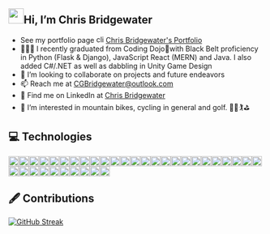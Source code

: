 ## <img src="https://raw.githubusercontent.com/aemmadi/aemmadi/master/wave.gif" width="30">Hi, I’m Chris Bridgewater

- See my portfolio page  <img height=15px src="https://media4.giphy.com/media/v1.Y2lkPTc5MGI3NjExZ3ZqdWNnemVwZWVoazgxbmttNDZ5dGp2ZnpibTNmdTg3cWlsbjB3ZCZlcD12MV9naWZzX3NlYXJjaCZjdD1n/vkCZgsnix2JcjL3ZF6/200.gif" alt="click"/> <a href="www.chrisbridgewater.com">Chris Bridgewater's Portfolio</a>  
- 👨🏻‍💻 I recently graduated from Coding Dojo🥷with Black Belt proficiency in Python (Flask & Django), JavaScript React (MERN) and Java. I also added C#/.NET as well as dabbling in Unity Game Design
- 👀 I’m looking to collaborate on projects and future endeavors
- 📫 Reach me at CGBridgewater@outlook.com
- 🔎 Find me on LinkedIn at <a href="https://www.linkedin.com/in/chris-bridgewater/">Chris Bridgewater</a>
- 💞️ I’m interested in mountain bikes, cycling in general and golf. 🚵🚵🏌️⛳

## 💻 Technologies

<img height="20" alt="HTML" src="https://img.shields.io/badge/HTML5-E34F26?style=for-the-badge&logo=html5&logoColor=white"><img height="20" alt="CSS" src="https://img.shields.io/badge/-CSS3-1572B6?style=flat-square&logo=css3"><img height="20" alt="JS" src="https://img.shields.io/badge/JavaScript-323330?style=for-the-badge&logo=javascript&logoColor=F7DF1E"><img height="20" alt="Python" src="https://img.shields.io/badge/Python-FFD43B?style=for-the-badge&logo=python&logoColor=blue"><img height="20" alt="Java" src="https://img.shields.io/badge/java-%23E34A86.svg?style=for-the-badge&logo=openjdk&logoColor=white"><img height="20" alt="C#" src="https://img.shields.io/badge/c%23-%23239120.svg?style=for-the-badge&logo=c-sharp&logoColor=white"><img height="20" alt="DOTNET" src="https://img.shields.io/badge/.NET-5C2D91?style=for-the-badge&logo=.net&logoColor=white"><img height="20" alt="React" src="https://img.shields.io/badge/React-20232A?style=for-the-badge&logo=react&logoColor=61DAFB"><img height="20" alt="MySQL" src="https://img.shields.io/badge/MySQL-005C84?style=for-the-badge&logo=mysql&logoColor=white"><img height="20" alt="GoogleCloud" src="https://img.shields.io/badge/Google_Cloud-4285F4?style=for-the-badge&logo=google-cloud&logoColor=white"><img height="20" alt="AWS" src="https://img.shields.io/badge/Amazon_AWS-FF9900?style=for-the-badge&logo=amazonaws&logoColor=white"><img height="20" alt="Flask" src="https://img.shields.io/badge/Flask-000000?style=for-the-badge&logo=flask&logoColor=white"><img height="20" alt="jinja" src="https://img.shields.io/badge/jinja-white.svg?style=for-the-badge&logo=jinja&logoColor=black"><img height="20" alt="JSON" src="https://img.shields.io/badge/json-5E5C5C?style=for-the-badge&logo=json&logoColor=white"><img height="20" alt="NPM" src="https://img.shields.io/badge/npm-CB3837?style=for-the-badge&logo=npm&logoColor=white"><img height="20" alt="vite" src="https://img.shields.io/badge/vite-%23646CFF.svg?style=for-the-badge&logo=vite&logoColor=white"><img height="20" alt="SoctetIO" src="https://img.shields.io/badge/Socket.io-010101?&style=for-the-badge&logo=Socket.io&logoColor=white"><img height="20" alt="JWT" src="https://img.shields.io/badge/JWT-000000?style=for-the-badge&logo=JSON%20web%20tokens&logoColor=white"><img height="20" alt="NodeJS" src="https://img.shields.io/badge/Node.js-339933?style=for-the-badge&logo=nodedotjs&logoColor=white"><img height="20" alt="MongoDB" src="https://img.shields.io/badge/MongoDB-4EA94B?style=for-the-badge&logo=mongodb&logoColor=white"><img height="20" alt="tomcat" src="https://img.shields.io/badge/apache%20tomcat-%23F8DC75.svg?style=for-the-badge&logo=apache-tomcat&logoColor=black"><img height="20" alt="ApacheMaven" src="https://img.shields.io/badge/apache_maven-C71A36?style=for-the-badge&logo=apachemaven&logoColor=white"><img height="20" alt="Spring" src="https://img.shields.io/badge/Spring-6DB33F?style=for-the-badge&logo=spring&logoColor=white"><img height="20" alt="SpringBoot" src="https://img.shields.io/badge/Spring_Boot-F2F4F9?style=for-the-badge&logo=spring-boot"><img height="20" alt="Eclipse" src="https://img.shields.io/badge/Eclipse-2C2255?style=for-the-badge&logo=eclipse&logoColor=white"><img height="20" alt="Boostrap" src="https://img.shields.io/badge/Bootstrap-563D7C?style=for-the-badge&logo=bootstrap&logoColor=white"><img height="20" alt="PayPal" src="https://img.shields.io/badge/PayPal-00457C?style=for-the-badge&logo=paypal&logoColor=white"><img height="20" alt="VSCode" src="https://img.shields.io/badge/VSCode-0078D4?style=for-the-badge&logo=visual%20studio%20code&logoColor=white"><img height="20" alt="GitHub" src="https://img.shields.io/badge/GitHub-100000?style=for-the-badge&logo=github&logoColor=white"><img height="20" alt="Git" src="https://img.shields.io/badge/GIT-E44C30?style=for-the-badge&logo=git&logoColor=white"><img height="20" alt="NGINX" src="https://img.shields.io/badge/Nginx-009639?style=for-the-badge&logo=nginx&logoColor=white"><img height="20" alt="Postman" src="https://img.shields.io/badge/Postman-FF6C37?style=for-the-badge&logo=Postman&logoColor=white"><img height="20" alt="Scratch" src="https://img.shields.io/badge/Scratch-4D97FF?style=for-the-badge&logo=Scratch&logoColor=white"><img height="20" alt="P5js" src="https://img.shields.io/badge/p5%20js-ED225D?style=for-the-badge&logo=p5dotjs&logoColor=white"><img height="20" alt="codepen" src="https://img.shields.io/badge/CodePen-white?style=for-the-badge&logo=codepen&logoColor=black">


## 🖋 Contributions

[![GitHub Streak](https://streak-stats.demolab.com?user=cgbridgewater&border_radius=20&border=EB9D46&fire=FF0000&currStreakNum=CCCDCE&sideNums=CCCDCE&currStreakLabel=1CD500&sideLabels=FFC839&dates=000000&stroke=FFC839&ring=FF9224&background=90%2CEB0C0CCF%2CEBE848DE)](https://git.io/streak-stats)

<!---
cgbridgewater/cgbridgewater is a ✨ special ✨ repository because its `README.md` (this file) appears on your GitHub profile.
You can click the Preview link to take a look at your changes.
--->
